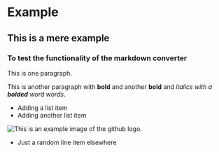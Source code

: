 # Example

## This is a mere example

### To test the functionality of the markdown converter

This is one paragraph.

This is another paragraph with **bold** and another **bold** and _italics with a **bolded** word words_.

- Adding a list item
- Adding another list item

![This is an example image of the github logo.](https://github.githubassets.com/images/modules/logos_page/GitHub-Logo.png)

- Just a random line item elsewhere